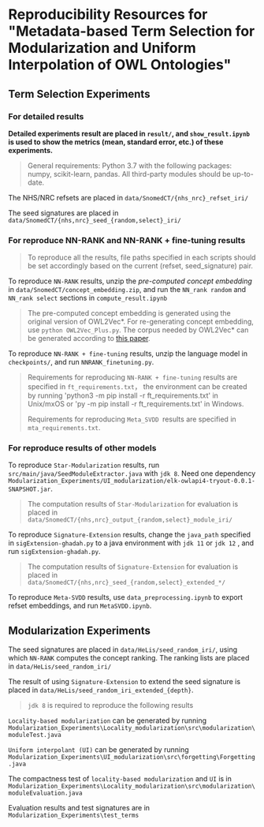 # Reproducibility Resources for "Metadata-based Term Selection for Modularization and Uniform Interpolation of OWL Ontologies"

## Term Selection Experiments

### For detailed results

**Detailed experiments result are placed in `result/`, and `show_result.ipynb` is used to show the metrics (mean, standard error, etc.) of these experiments.**

> General requirements: Python 3.7 with the following packages: numpy, scikit-learn, pandas. All third-party modules should be up-to-date.

The NHS/NRC refsets are placed in `data/SnomedCT/{nhs_nrc}_refset_iri/`

The seed signatures are placed in `data/SnomedCT/{nhs,nrc}_seed_{random,select}_iri/`

### For reproduce NN-RANK and NN-RANK  + fine-tuning results

> To reproduce all the results, file paths specified in each scripts should be set accordingly based on the current (refset, seed_signature) pair.

To reproduce `NN-RANK` results, unzip the *pre-computed concept embedding* in `data/SnomedCT/concept_embedding.zip`, and run the `NN_rank random` and `NN_rank select` sections in `compute_result.ipynb`

> The pre-computed concept embedding is generated using the original version of OWL2Vec\*. For re-generating concept embedding,  use `python OWL2Vec_Plus.py`.  The corpus needed by OWL2Vec\* can be generated according to [this paper](https://arxiv.org/pdf/2009.14654.pdf).

To reproduce `NN-RANK + fine-tuning` results, unzip the language model in `checkpoints/`, and run `NNRANK_finetuning.py`.

> Requirements for reproducing `NN-RANK + fine-tuning` results are specified in `ft_requirements.txt`， the environment can be created by running 'python3 -m pip install -r ft_requirements.txt' in Unix/mxOS or 'py -m pip install -r ft_requirements.txt' in Windows.
>
> Requirements for reproducing `Meta_SVDD `results are specified in `mta_requirements.txt`.

### For reproduce results of other models

To reproduce `Star-Modularization` results, run `src/main/java/SeedModuleExtractor.java` with `jdk 8`. Need one dependency `Modularization_Experiments/UI_modularization/elk-owlapi4-tryout-0.0.1-SNAPSHOT.jar`.

> The computation results of `Star-Modularization` for evaluation is placed in `data/SnomedCT/{nhs,nrc}_output_{random,select}_module_iri/`

To reproduce `Signature-Extension` results, change the `java_path` specified in `sigExtension-ghadah.py` to a java environment with `jdk 11` or `jdk 12` , and run `sigExtension-ghadah.py`.

> The computation results of `Signature-Extension` for evaluation is placed in `data/SnomedCT/{nhs,nrc}_seed_{random,select}_extended_*/`

To reproduce `Meta-SVDD` results, use `data_preprocessing.ipynb` to export refset embeddings, and run `MetaSVDD.ipynb`.

## Modularization Experiments

The seed signatures are placed in `data/HeLis/seed_random_iri/`, using which `NN-RANK` computes the concept ranking. The ranking lists are placed in `data/HeLis/seed_random_iri/`

The result of using `Signature-Extension` to extend the seed signature is placed in `data/HeLis/seed_random_iri_extended_{depth}`.

> `jdk 8` is required to reproduce the following results

`Locality-based modularization` can be generated by running `Modularization_Experiments\Locality_modularization\src\modularization\moduleTest.java` 

`Uniform interpolant (UI)` can be generated by running `Modularization_Experiments\UI_modularization\src\forgetting\Forgetting.java`

The compactness test of `locality-based modularization` and `UI` is in `Modularization_Experiments\Locality_modularization\src\modularization\moduleEvaluation.java`

Evaluation results and test signatures are in `Modularization_Experiments\test_terms`

